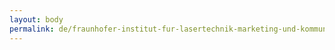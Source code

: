 ```yaml
---
layout: body
permalink: de/fraunhofer-institut-fur-lasertechnik-marketing-und-kommunikation/
---
```


